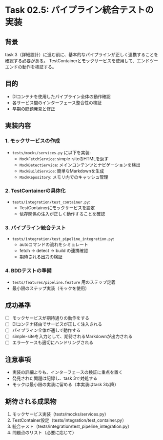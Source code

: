 # Task 02.5: パイプライン統合テストの実装

## 背景
task 3（詳細設計）に進む前に、基本的なパイプラインが正しく連携することを確認する必要がある。
TestContainerとモックサービスを使用して、エンドツーエンドの動作を検証する。

## 目的
- DIコンテナを使用したパイプライン全体の動作確認
- 各サービス間のインターフェース整合性の検証
- 早期の問題発見と修正

## 実装内容

### 1. モックサービスの作成
- `tests/mocks/services.py` に以下を実装:
  - `MockFetchService`: simple-siteのHTMLを返す
  - `MockDetectService`: メインコンテンツとナビゲーションを検出
  - `MockBuildService`: 簡単なMarkdownを生成
  - `MockRepository`: メモリ内でのキャッシュ管理

### 2. TestContainerの具体化
- `tests/integration/test_container.py`:
  - TestContainerにモックサービスを設定
  - 依存関係の注入が正しく動作することを確認

### 3. パイプライン統合テスト
- `tests/integration/test_pipeline_integration.py`:
  - autoコマンドの流れをシミュレート
  - fetch → detect → build の連携確認
  - 期待される出力の検証

### 4. BDDテストの準備
- `tests/features/pipeline.feature` 用のステップ定義
- 最小限のステップ実装（モックを使用）

## 成功基準
- [ ] モックサービスが期待通りの動作をする
- [ ] DIコンテナ経由でサービスが正しく注入される
- [ ] パイプライン全体が通しで動作する
- [ ] simple-siteを入力として、期待されるMarkdownが出力される
- [ ] エラーケースも適切にハンドリングされる

## 注意事項
- 実装の詳細よりも、インターフェースの検証に重点を置く
- 発見された問題は記録し、task 3で対処する
- モックは最小限の実装に留める（本実装はtask 3以降）

## 期待される成果物
1. モックサービス実装（tests/mocks/services.py）
2. TestContainer設定（tests/integration/test_container.py）
3. 統合テスト（tests/integration/test_pipeline_integration.py）
4. 問題点のリスト（必要に応じて）

